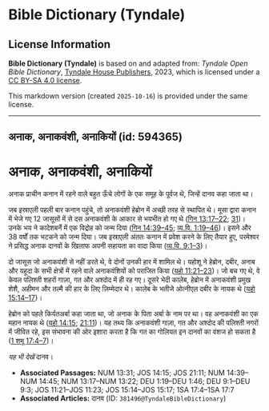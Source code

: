 # Bible Dictionary (Tyndale)

## License Information

**Bible Dictionary (Tyndale)** is based on and adapted from: _Tyndale Open Bible Dictionary_, [Tyndale House Publishers](https://tyndaleopenresources.com/), 2023, which is licensed under a [CC BY-SA 4.0 license](https://creativecommons.org/licenses/by-sa/4.0/legalcode.en).

This markdown version (created `2025-10-16`) is provided under the same license.



--------------------------------

## अनाक, अनाकवंशी, अनाकियों (id: 594365)

अनाक, अनाकवंशी, अनाकियों
========================

अनाक प्राचीन कनान में रहने वाले बहुत ऊँचे लोगों के एक समूह के पूर्वज थे, जिन्हें दानव कहा जाता था।

जब इस्राएली पहली बार कनान पहुंचे, तो अनाकवंशी हेब्रोन में अच्छी तरह से स्थापित थे। मूसा द्वारा कनान में भेजे गए 12 जासूसों में से दस अनाकवंशी के आकार से भयभीत हो गए थे ([गिन 13:17–22](https://ref.ly/Num13:17-Num13:22); [31](https://ref.ly/Num13:31))। उनके भय ने कादेशबर्ने में एक विद्रोह को जन्म दिया ([गिन 14:39–45](https://ref.ly/Num14:39-Num14:45); [व्य.वि. 1:19–46](https://ref.ly/Deut1:19-Deut1:46))। इसने और 38 वर्षों तक भटकने को जन्म दिया। जब इस्राएली अंततः कनान में प्रवेश करने के लिए तैयार हुए, परमेश्वर ने प्रसिद्ध अनाक दानवों के खिलाफ अपनी सहायता का वादा किया ([व्य.वि. 9:1–3](https://ref.ly/Deut9:1-Deut9:3))।

दो जासूस जो अनाकवंशी से नहीं डरते थे, वे दोनों उनकी हार में शामिल थे। यहोशू ने हेब्रोन, दबीर, अनाब और यहूदा के सभी क्षेत्रों में रहने वाले अनाकवंशियों को पराजित किया ([यहो 11:21–23](https://ref.ly/Josh11:21-Josh11:23))। जो बच गए थे, वे केवल पलिश्ती शहरों गाज़ा, गत और अश्दोद में ही रह गए। दूसरे भेदी कालेब, हेब्रोन में अनाकवंशी प्रमुख शेशै, अहीमन और तल्मै की हार के लिए ज़िम्मेदार थे। कालेब के भतीजे ओत्नीएल दबीर के नायक थे ([यहो 15:14–17](https://ref.ly/Josh15:14-Josh15:17))।

हेब्रोन को पहले किर्यतअर्बा कहा जाता था, जो अनाक के पिता अर्बा के नाम पर था। वह अनाकवंशी का एक महान नायक थे ([यहो 14:15](https://ref.ly/Josh14:15); [21:11](https://ref.ly/Josh21:11))। यह तथ्य कि अनाकवंशी गाज़ा, गत और अश्दोद की पलिश्ती नगरों में जीवित रहे, इस संभावना की ओर इशारा करता है कि गत का गोलियत इन दानवों का वंशज हो सकता है ([1 शमू 17:4–7](https://ref.ly/1Sam17:4-1Sam17:7))।

*यह भी देखें* दानव।

* **Associated Passages:** NUM 13:31; JOS 14:15; JOS 21:11; NUM 14:39–NUM 14:45; NUM 13:17–NUM 13:22; DEU 1:19–DEU 1:46; DEU 9:1–DEU 9:3; JOS 11:21–JOS 11:23; JOS 15:14–JOS 15:17; 1SA 17:4–1SA 17:7
* **Associated Articles:** दानव (ID: `381496@TyndaleBibleDictionary`)

